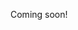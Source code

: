 Coming soon!

<!-----------------------------------------------------------------------------

http://www.oilshell.org/blog/2018/01/28.html
https://github.com/oilshell/oil/wiki/How-To-Test-OSH

https://wryun.github.io/es-shell/paper.html
https://news.ycombinator.com/item?id=19739177

------------------------------------------------------------------------------>
